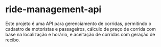 # ride-management-api
Este projeto é uma API para gerenciamento de corridas, permitindo o cadastro de motoristas e passageiros, cálculo de preço de corrida com base na localização e horário, e aceitação de corridas com geração de recibo.
